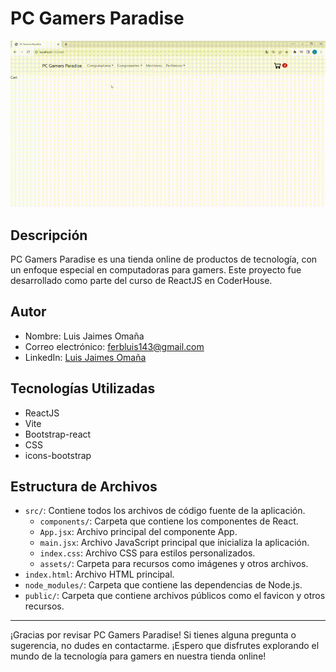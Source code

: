 # PC Gamers Paradise

<!-- Pendiente - Por crear logo -->

![Segunda PreEntrega GIF](./src/assets/segundaPreEntrega.gif)

## Descripción

PC Gamers Paradise es una tienda online de productos de tecnología, con un enfoque especial en computadoras para gamers. Este proyecto fue desarrollado como parte del curso de ReactJS en CoderHouse.

## Autor

- Nombre: Luis Jaimes Omaña
- Correo electrónico: ferbluis143@gmail.com
- LinkedIn: [Luis Jaimes Omaña](https://www.linkedin.com/in/elejaimes/)

## Tecnologías Utilizadas

- ReactJS
- Vite
- Bootstrap-react
- CSS
- icons-bootstrap

## Estructura de Archivos

- `src/`: Contiene todos los archivos de código fuente de la aplicación.
  - `components/`: Carpeta que contiene los componentes de React.
  - `App.jsx`: Archivo principal del componente App.
  - `main.jsx`: Archivo JavaScript principal que inicializa la aplicación.
  - `index.css`: Archivo CSS para estilos personalizados.
  - `assets/`: Carpeta para recursos como imágenes y otros archivos.
- `index.html`: Archivo HTML principal.
- `node_modules/`: Carpeta que contiene las dependencias de Node.js.
- `public/`: Carpeta que contiene archivos públicos como el favicon y otros recursos.

---

¡Gracias por revisar PC Gamers Paradise! Si tienes alguna pregunta o sugerencia, no dudes en contactarme. ¡Espero que disfrutes explorando el mundo de la tecnología para gamers en nuestra tienda online!
